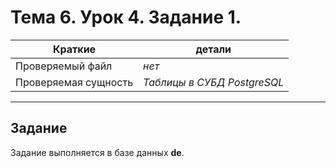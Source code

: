 # Тема 6. Урок 4. Задание 1. #

| Краткие | детали |
| --- | --- |
| Проверяемый файл     | *нет*            |
| Проверяемая сущность | *Таблицы в СУБД PostgreSQL* |

- - -

## Задание

Задание выполняется в базе данных **de**. 

